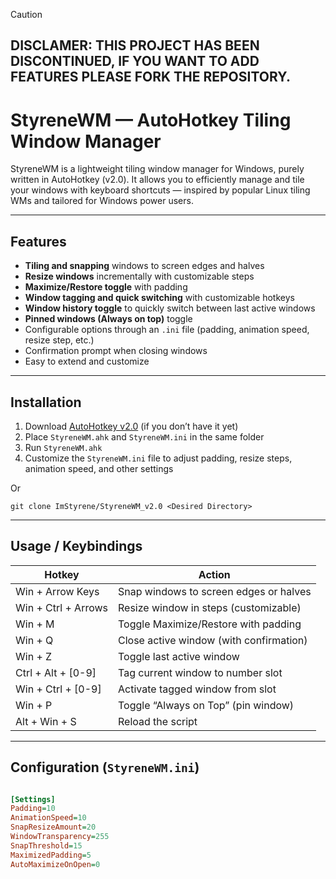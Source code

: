 > [!Caution]
> ## DISCLAMER: THIS PROJECT HAS BEEN DISCONTINUED, IF YOU WANT TO ADD FEATURES PLEASE FORK THE REPOSITORY.

# StyreneWM — AutoHotkey Tiling Window Manager

StyreneWM is a lightweight tiling window manager for Windows, purely written in AutoHotkey (v2.0).
It allows you to efficiently manage and tile your windows with keyboard shortcuts — inspired by popular Linux tiling WMs and tailored for Windows power users.

---

## Features

- **Tiling and snapping** windows to screen edges and halves  
- **Resize windows** incrementally with customizable steps  
- **Maximize/Restore toggle** with padding  
- **Window tagging and quick switching** with customizable hotkeys  
- **Window history toggle** to quickly switch between last active windows  
- **Pinned windows (Always on top)** toggle  
- Configurable options through an `.ini` file (padding, animation speed, resize step, etc.)  
- Confirmation prompt when closing windows  
- Easy to extend and customize  

---

## Installation

1. Download [AutoHotkey v2.0](https://www.autohotkey.com/) (if you don’t have it yet)  
2. Place `StyreneWM.ahk` and `StyreneWM.ini` in the same folder  
3. Run `StyreneWM.ahk`  
4. Customize the `StyreneWM.ini` file to adjust padding, resize steps, animation speed, and other settings  

Or

```
git clone ImStyrene/StyreneWM_v2.0 <Desired Directory>
```
---

## Usage / Keybindings

| Hotkey             | Action                                    |
|--------------------|-------------------------------------------|
| Win + Arrow Keys    | Snap windows to screen edges or halves    |
| Win + Ctrl + Arrows | Resize window in steps (customizable)     |
| Win + M            | Toggle Maximize/Restore with padding       |
| Win + Q            | Close active window (with confirmation)    |
| Win + Z            | Toggle last active window                   |
| Ctrl + Alt + [0-9] | Tag current window to number slot           |
| Win + Ctrl + [0-9] | Activate tagged window from slot            |
| Win + P            | Toggle “Always on Top” (pin window)         |
| Alt + Win + S       | Reload the script                            |

---

## Configuration (`StyreneWM.ini`)
```ini

[Settings]
Padding=10
AnimationSpeed=10
SnapResizeAmount=20
WindowTransparency=255
SnapThreshold=15
MaximizedPadding=5
AutoMaximizeOnOpen=0
```

